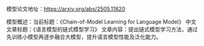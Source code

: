 模型论文地址：https://arxiv.org/abs/2505.11820

模型概述：当前标题：《Chain-of-Model Learning for Language Model》
中文文章标题：《语言模型的链式模型学习》
文章内容：提出链式模型学习方法，通过先训练小模型再逐步融合大模型，提升语言模型性能及泛化能力。

